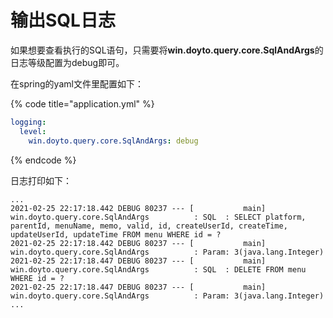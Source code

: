 # 输出SQL日志

如果想要查看执行的SQL语句，只需要将**win.doyto.query.core.SqlAndArgs**的日志等级配置为debug即可。

在spring的yaml文件里配置如下：

{% code title="application.yml" %}
```yaml
logging:
  level:
    win.doyto.query.core.SqlAndArgs: debug
```
{% endcode %}

日志打印如下：

```text
...
2021-02-25 22:17:18.442 DEBUG 80237 --- [           main] win.doyto.query.core.SqlAndArgs          : SQL  : SELECT platform, parentId, menuName, memo, valid, id, createUserId, createTime, updateUserId, updateTime FROM menu WHERE id = ?
2021-02-25 22:17:18.442 DEBUG 80237 --- [           main] win.doyto.query.core.SqlAndArgs          : Param: 3(java.lang.Integer)
2021-02-25 22:17:18.447 DEBUG 80237 --- [           main] win.doyto.query.core.SqlAndArgs          : SQL  : DELETE FROM menu WHERE id = ?
2021-02-25 22:17:18.447 DEBUG 80237 --- [           main] win.doyto.query.core.SqlAndArgs          : Param: 3(java.lang.Integer)
...
```

